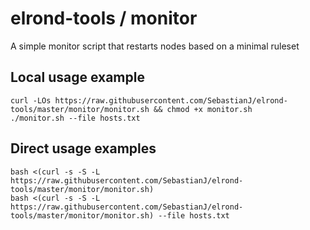 # elrond-tools / monitor

A simple monitor script that restarts nodes based on a minimal ruleset

## Local usage example

```
curl -LOs https://raw.githubusercontent.com/SebastianJ/elrond-tools/master/monitor/monitor.sh && chmod +x monitor.sh
./monitor.sh --file hosts.txt
```

## Direct usage examples

```
bash <(curl -s -S -L https://raw.githubusercontent.com/SebastianJ/elrond-tools/master/monitor/monitor.sh)
bash <(curl -s -S -L https://raw.githubusercontent.com/SebastianJ/elrond-tools/master/monitor/monitor.sh) --file hosts.txt
```
